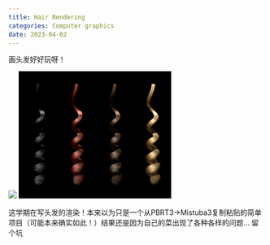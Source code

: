 ```yaml
---
title: Hair Rendering
categories: Computer graphics
date: 2023-04-02
---
```

画头发好好玩呀！

![](../../images/1_m.png)
<img src="../images/1_m.png" alt="four color" width="300" height="250">

<!--more-->

这学期在写头发的渲染！本来以为只是一个从PBRT3->Mistuba3复制粘贴的简单项目（可能本来确实如此！）结果还是因为自己的菜出现了各种各样的问题... 留个坑 